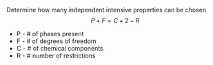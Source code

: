 Determine how many independent intensive properties can be chosen
$$P + F = C+2 -R$$
- P - # of phases present
- F - # of degrees of freedom
- C - # of chemical components
- R - # number of restrictions

